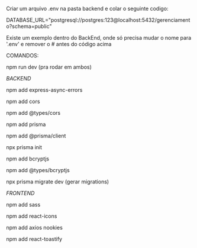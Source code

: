 Criar um arquivo .env na pasta backend e colar o seguinte codigo:

DATABASE_URL="postgresql://postgres:123@localhost:5432/gerenciamento?schema=public"

Existe um exemplo dentro do BackEnd, onde só precisa mudar o nome para '.env' e remover o # antes do código acima

COMANDOS:

npm run dev (pra rodar em ambos)

*BACKEND*

npm add express-async-errors

npm add cors

npm add @types/cors

npm add prisma

npm add @prisma/client

npx prisma init

npm add bcryptjs 

npm add @types/bcryptjs 


npx prisma migrate dev (gerar migrations)

*FRONTEND*

npm add sass

npm add react-icons

npm add axios nookies

npm add react-toastify
